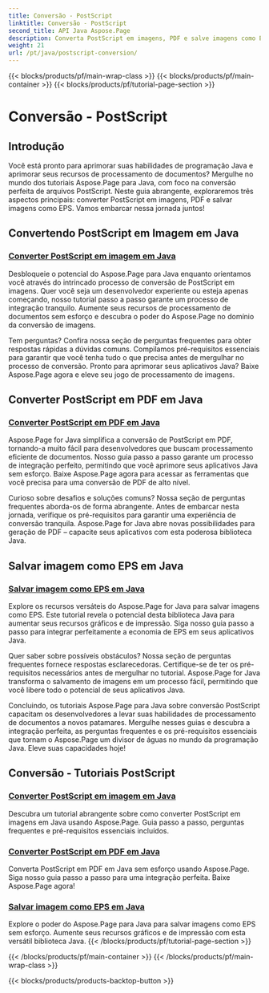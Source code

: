 ```yaml
---
title: Conversão - PostScript
linktitle: Conversão - PostScript
second_title: API Java Aspose.Page
description: Converta PostScript em imagens, PDF e salve imagens como EPS em Java com tutoriais Aspose.Page. Guias passo a passo, perguntas frequentes e pré-requisitos para uma integração perfeita.
weight: 21
url: /pt/java/postscript-conversion/
---
```


{{< blocks/products/pf/main-wrap-class >}}
{{< blocks/products/pf/main-container >}}
{{< blocks/products/pf/tutorial-page-section >}}

# Conversão - PostScript

## Introdução

Você está pronto para aprimorar suas habilidades de programação Java e aprimorar seus recursos de processamento de documentos? Mergulhe no mundo dos tutoriais Aspose.Page para Java, com foco na conversão perfeita de arquivos PostScript. Neste guia abrangente, exploraremos três aspectos principais: converter PostScript em imagens, PDF e salvar imagens como EPS. Vamos embarcar nessa jornada juntos!

## Convertendo PostScript em Imagem em Java

### [Converter PostScript em imagem em Java](./to-image/)

Desbloqueie o potencial do Aspose.Page para Java enquanto orientamos você através do intrincado processo de conversão de PostScript em imagens. Quer você seja um desenvolvedor experiente ou esteja apenas começando, nosso tutorial passo a passo garante um processo de integração tranquilo. Aumente seus recursos de processamento de documentos sem esforço e descubra o poder do Aspose.Page no domínio da conversão de imagens.

Tem perguntas? Confira nossa seção de perguntas frequentes para obter respostas rápidas a dúvidas comuns. Compilamos pré-requisitos essenciais para garantir que você tenha tudo o que precisa antes de mergulhar no processo de conversão. Pronto para aprimorar seus aplicativos Java? Baixe Aspose.Page agora e eleve seu jogo de processamento de imagens.

## Converter PostScript em PDF em Java

### [Converter PostScript em PDF em Java](./to-pdf/)

Aspose.Page for Java simplifica a conversão de PostScript em PDF, tornando-a muito fácil para desenvolvedores que buscam processamento eficiente de documentos. Nosso guia passo a passo garante um processo de integração perfeito, permitindo que você aprimore seus aplicativos Java sem esforço. Baixe Aspose.Page agora para acessar as ferramentas que você precisa para uma conversão de PDF de alto nível.

Curioso sobre desafios e soluções comuns? Nossa seção de perguntas frequentes aborda-os de forma abrangente. Antes de embarcar nesta jornada, verifique os pré-requisitos para garantir uma experiência de conversão tranquila. Aspose.Page for Java abre novas possibilidades para geração de PDF – capacite seus aplicativos com esta poderosa biblioteca Java.

## Salvar imagem como EPS em Java

### [Salvar imagem como EPS em Java](./save-image-as-eps/)

Explore os recursos versáteis do Aspose.Page for Java para salvar imagens como EPS. Este tutorial revela o potencial desta biblioteca Java para aumentar seus recursos gráficos e de impressão. Siga nosso guia passo a passo para integrar perfeitamente a economia de EPS em seus aplicativos Java.

Quer saber sobre possíveis obstáculos? Nossa seção de perguntas frequentes fornece respostas esclarecedoras. Certifique-se de ter os pré-requisitos necessários antes de mergulhar no tutorial. Aspose.Page for Java transforma o salvamento de imagens em um processo fácil, permitindo que você libere todo o potencial de seus aplicativos Java.

Concluindo, os tutoriais Aspose.Page para Java sobre conversão PostScript capacitam os desenvolvedores a levar suas habilidades de processamento de documentos a novos patamares. Mergulhe nesses guias e descubra a integração perfeita, as perguntas frequentes e os pré-requisitos essenciais que tornam o Aspose.Page um divisor de águas no mundo da programação Java. Eleve suas capacidades hoje!
## Conversão - Tutoriais PostScript
### [Converter PostScript em imagem em Java](./to-image/)
Descubra um tutorial abrangente sobre como converter PostScript em imagens em Java usando Aspose.Page. Guia passo a passo, perguntas frequentes e pré-requisitos essenciais incluídos.
### [Converter PostScript em PDF em Java](./to-pdf/)
Converta PostScript em PDF em Java sem esforço usando Aspose.Page. Siga nosso guia passo a passo para uma integração perfeita. Baixe Aspose.Page agora!
### [Salvar imagem como EPS em Java](./save-image-as-eps/)
Explore o poder do Aspose.Page para Java para salvar imagens como EPS sem esforço. Aumente seus recursos gráficos e de impressão com esta versátil biblioteca Java.
{{< /blocks/products/pf/tutorial-page-section >}}

{{< /blocks/products/pf/main-container >}}
{{< /blocks/products/pf/main-wrap-class >}}

{{< blocks/products/products-backtop-button >}}

